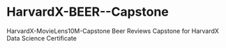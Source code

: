 # HarvardX-BEER--Capstone
HarvardX-MovieLens10M-Capstone
Beer Reviews Capstone for HarvardX Data Science Certificate

